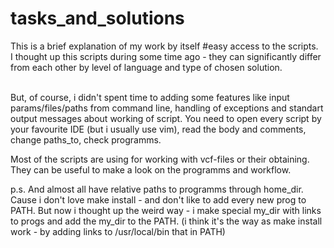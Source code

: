 # tasks_and_solutions
This is a brief explanation of my work by itself #easy access to the scripts.</br>
I thought up this scripts during some time ago - they can significantly differ from each other by level of language and type of chosen solution.</br></br>

But, of course, i didn't spent time to adding some features like input params/files/paths from command line, handling of exceptions and standart output messages about working of script. You need to open every script by your favourite IDE (but i usually use vim),  read the body and comments, change paths_to, check programms.</br>

Most of the scripts are using for working with vcf-files or their obtaining. They can be useful to make a look on the programms and workflow. </br>

p.s. And almost all have relative paths to programms through home_dir. Cause i don't love make install - and don't like to add every new prog to PATH. But now i thought up the weird way - i make special my_dir with links to progs and add the my_dir to the PATH. (i think it's the way as make install work - by adding links to /usr/local/bin that in PATH)
